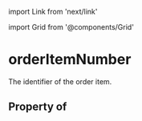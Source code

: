 import Link from 'next/link'
  
import Grid from '@components/Grid'

# orderItemNumber

The identifier of the order item.

## Property of



